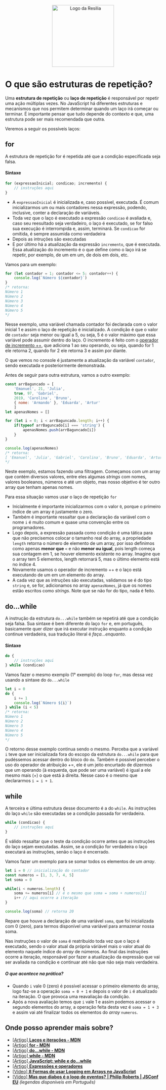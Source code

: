 <!-- VARIAVEIS -->
[increment-operator-mdn]: https://developer.mozilla.org/en-US/docs/Web/JavaScript/Reference/Operators/Increment
[loops-and-iteration-mdn]: https://developer.mozilla.org/pt-BR/docs/Web/JavaScript/Guide/Loops_and_iteration
[for-mdn]: https://developer.mozilla.org/pt-BR/docs/Web/JavaScript/Reference/Statements/for
[do-while-mdn]: https://developer.mozilla.org/pt-BR/docs/Web/JavaScript/Reference/Statements/do...while
[while-mdn]: https://developer.mozilla.org/pt-BR/docs/Web/JavaScript/Reference/Statements/while
[while-e-do-while-devmedia]: https://www.devmedia.com.br/javascript-while-e-do-while/41015
[oito-formas-looping-codigo-fonte-tv-yt]: https://www.youtube.com/watch?v=NfHVPEzo5Ik&ab_channel=C%C3%B3digoFonteTV
[loop-de-eventos-jsconf]: https://www.youtube.com/watch?v=8aGhZQkoFbQ&ab_channel=JSConf
[expressions-and-operators]: https://developer.mozilla.org/pt-BR/docs/Web/JavaScript/Guide/Expressions_and_operators
<!-- FIM DAS VARIAVEIS -->

<p align="center">
    <img src="./assets/images/resilia_logo.png" alt="Logo da Resilia" width="200px">
</p>

# O que são estruturas de repetição?
Uma **estrutura de repetição** ou **laço de repetição** é responsável por repetir uma ação múltiplas vezes. No JavaScript há diferentes estruturas e mecanismos que nos permitem determinar quando um laço irá começar ou terminar. É importante pensar que tudo depende do contexto e que, uma estrutura pode ser mais recomendada que outra.

Veremos a seguir os possíveis laços:

## for
A estrutura de repetição for é repetida até que a condição especificada seja falsa.

#### Sintaxe
```javascript
for (expressaoInicial; condicao; incremento) {
    // instruções aqui
}
```

- A `expressaoInicial` é inicializada e, caso possível, executada. É comum inicializarmos um ou mais contadores nessa expressão, podendo, inclusive, conter a declaração de variáveis.
- Toda vez que o laço é executado a expressão `condicao` é avaliada e, caso seu reesultado seja verdadeiro, o laço é executado, se for falso sua execução é interrompida e, assim, terminará. Se `condicao` for omitida, é sempre assumida como verdadeira
- Depois as intruções são executadas
- E por último há a atualização da expressão `incremento`, que é executada. Essa atualização do incremento é o que define como o laço irá se repetir, por exemplo, de um em um, de dois em dois, etc.

Vamos para um exemplo:
```javascript
for (let contador = 1; contador <= 5; contador++) {
    console.log(`Número ${contador}`)
}
/* retorna:
Número 1
Número 2
Número 3
Número 4
Número 5
*/
```
Nesse exemplo, uma variável chamada contador foi declarada com o valor inicial 1 e assim o laço de repetição é inicializado. A condição é que o valor de `contador` seja menor ou igual a 5, ou seja, 5 é o valor máximo que essa variável pode assumir dentro do laço. O incremento é feito com o [operador de incremento ++][increment-operator-mdn], que adiciona 1 ao seu operando, ou seja, quando for 1 ele retorna 2, quando for 2 ele retorna 3 e assim por diante.

O que vemos no console é justamente a atualização da variável `contador`, sendo executada e posteriormente demonstrada.

Antes de seguir para outra estrutura, vamos a outro exemplo:
```javascript
const arrBaguncado = [
    'Emanuel', 21, 'Julia',
    true, 97, 'Gabriel',
    2019, 'Carolina', 'Bruno',
    { nome: 'Armando' }, 'Eduarda', 'Artur'
    ]
let apenasNomes = []

for (let i = 0; i < arrBaguncado.length; i++) {
    if(typeof arrBaguncado[i] === 'string') {
        apenasNomes.push(arrBaguncado[i])
    }
}

console.log(apenasNomes)
/* retorna:
[ 'Emanuel', 'Julia', 'Gabriel', 'Carolina', 'Bruno', 'Eduarda', 'Artur' ]
*/
```
Neste exemplo, estamos fazendo uma filtragem. Começamos com um array que contém diversos valores, entre eles algumas *strings* com nomes, valores booleanos, números e até um objeto, mas nosso objetivo é ter outro array que tenham apenas nomes.

Para essa situação vamos usar o laço de repetição `for`
- Inicialmente é importante inicializarmos com o valor `0`, porque o primeiro índice de um array é justamente o zero. 
- Também é importante ressaltar que a declaração da variável com o nome `i` é muito comum e quase uma convenção entre os programadores.
- Logo depois, a expressão passada como condição é uma tática para que não precisemos colocar o tamanho real do array, a propriedade `length` retorna o número de elemento de um array, por isso definimos como apenas **menor que** `<` e não **menor ou igual**, pois length começa sua contagem em 1, se houver elemento existente no array. Imagine que o array tem 5 elementos, length retornará 5, mas o último elemento está no índice 4.
- Novamente usamos o operador de incremento ++ e o laço está executando de um em um elemento do array.
- A cada vez que as intruções são executadas, validamos se é do tipo `string` e, se for, adicionamos no array `apenasNomes`, já que os nomes estão escritos como *strings*. Note que se não for do tipo, nada é feito.

## do...while
A instrução da estrutura `do...while` também se repetirá até que a condição seja falsa. Sua sintaxe é bem diferente do laço `for` e, em português, basicamente quer dizer que irá executar instrução enquanto a condição continue verdadeira, sua tradução literal é *faça...enquanto*.

#### Sintaxe
```javascript
do {
    // instruções aqui
} while (condicao)
```

Vamos fazer o mesmo exemplo (1° exemplo) do loop `for`, mas dessa vez usando a sintaxe do `do...while`
```javascript
let i = 0
do {
    i += 1
    console.log(`Número ${i}`)
} while (i < 5)
/* retorna:
Número 1
Número 2
Número 3
Número 4
Número 5
*/
```
O retorno desse exemplo continua sendo o mesmo. Perceba que a variável `i` teve que ser inicializada fora do escopo da estrutura `do...while` para que pudéssemos acessar dentro do bloco do `do`. Também é possível perceber o uso do operador de atribuição +=, ele é um jeito encurtado de dizermos que um operando (à esquerda, que pode ser uma variável) é igual a ele mesmo mais (+) o que está à direita. Nesse caso é o mesmo que declararmos `i = i + 1`.

## while
A terceira e última estrutura desse documento é a do `while`. As instruções do laço `while`  são executadas se a condição passada for verdadeira.

```javascript
while (condicao) {
    // instruções aqui
}
```

É válido ressaltar que o teste da condição ocorre antes que as instruções do laço sejam executadas. Assim, se a condição for verdadeira o laço executará as instruções, senão o laço é encerrado.

Vamos fazer um exemplo para se somar todos os elementos de um *array*.
```javascript
let i = 0 // inicialização do contador
const numeros = [1, 3, 7, 4, 5]
let soma = 0 

while(i < numeros.length) {
    soma += numeros[i] // é o mesmo que soma = soma + numeros[i]
    i++ // aqui ocorre a iteração
}

console.log(soma) // retorna 20
```

Repare que houve a declaração de uma variável `soma`, que foi inicializada com 0 (zero), para termos disponível uma variável para armazenar nossa soma.

Nas instruções o valor de `soma` é reatribuído toda vez que o laço é executado, sendo o valor atual da própria váriável mais o valor atual do elemento naquele índice do *array* de números. Ao final das instruções ocorre a iteração, responsável por fazer a atualização da expressão que vai ser avaliada na condição e continuar até não que não seja mais verdadeira.

##### O que acontece na prática?
- Quando `i` vale 0 (zero) é possível acessar o primeiro elemento do array, logo faz-se a operação `soma = 0 + 1` e depois o valor de `i` é atualizado na iteração. O que provoca uma reavaliação da condição.
- Após a nova avaliação temos que `i` vale 1 e assim podemos acessar o segundo elementos do array, a operação feita desta vez é `soma = 1 + 3` e assim vai até finalizar todos os elementos do *array* `numeros`.

## Onde posso aprender mais sobre?
- [[Artigo] **Laços e iterações - MDN**][loops-and-iteration-mdn]
- [[Artigo] **for - MDN**][for-mdn]
- [[Artigo] **do...while - MDN**][do-while-mdn]
- [[Artigo] **while - MDN**][while-mdn]
- [[Artigo] **JavaScript: while e do...while**][while-e-do-while-devmedia]
- [[Artigo] **Expressões e operadores**][expressions-and-operators]
- [[Vídeo] **8 Formas de usar Looping em Arrays no JavaScript**][oito-formas-looping-codigo-fonte-tv-yt]
- [[Vídeo] **Mas que diabos é o loop de eventos? | Philip Roberts | JSConf EU**][loop-de-eventos-jsconf] *(legendas disponíveis em Português)*